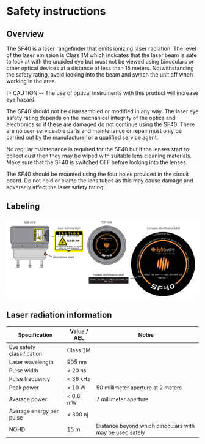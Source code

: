 # Safety instructions

## Overview

The SF40 is a laser rangefinder that emits ionizing laser radiation. The level of the laser emission is Class 1M which indicates that
the laser beam is safe to look at with the unaided eye but must not be viewed using binoculars or other optical devices at a distance
of less than 15 meters. Notwithstanding the safety rating, avoid looking into the beam and switch the unit off when working in the
area.

!> CAUTION -- The use of optical instruments with this product will increase eye hazard.

The SF40 should not be disassembled or modified in any way. The laser eye safety rating depends on the mechanical integrity of the
optics and electronics so if these are damaged do not continue using the SF40. There are no user serviceable parts and maintenance
or repair must only be carried out by the manufacturer or a qualified service agent.

No regular maintenance is required for the SF40 but if the lenses start to collect dust then they may be wiped with suitable lens
cleaning materials. Make sure that the SF40 is switched OFF before looking into the lenses.

The SF40 should be mounted using the four holes provided in the circuit board. Do not hold or clamp the lens tubes as this may cause
damage and adversely affect the laser safety rating.

## Labeling

<div style="text-align:center"><img src ="images/labels.svg"/></div>

<div style="page-break-after: always;"></div>

## Laser radiation information

 Specification | Value / AEL | Notes 
---------------|-------------|-------
Eye safety classification | Class 1M |
Laser wavelength | 905 nm |
Pulse width | < 20 ns |
Pulse frequency  | < 36 kHz |
Peak power | < 10 W | 50 millimeter aperture at 2 meters
Average power | < 0.6 mW | 7 millimeter aperture
Average energy per pulse | < 300 nj |
NOHD | 15 m | Distance beyond which binoculars with may be used safely